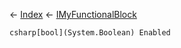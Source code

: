 ← [Index](Api-Index) ← [IMyFunctionalBlock](Sandbox.ModAPI.Ingame.IMyFunctionalBlock)

```csharp[bool](System.Boolean) Enabled```